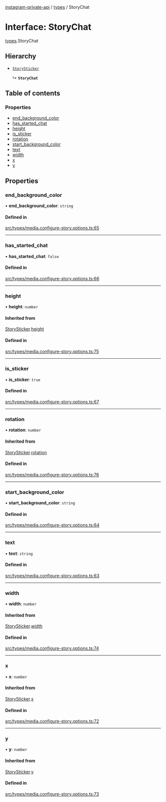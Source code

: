 [instagram-private-api](../../README.md) / [types](../../modules/types.md) / StoryChat

# Interface: StoryChat

[types](../../modules/types.md).StoryChat

## Hierarchy

- [`StorySticker`](StorySticker.md)

  ↳ **`StoryChat`**

## Table of contents

### Properties

- [end\_background\_color](StoryChat.md#end_background_color)
- [has\_started\_chat](StoryChat.md#has_started_chat)
- [height](StoryChat.md#height)
- [is\_sticker](StoryChat.md#is_sticker)
- [rotation](StoryChat.md#rotation)
- [start\_background\_color](StoryChat.md#start_background_color)
- [text](StoryChat.md#text)
- [width](StoryChat.md#width)
- [x](StoryChat.md#x)
- [y](StoryChat.md#y)

## Properties

### end\_background\_color

• **end\_background\_color**: `string`

#### Defined in

[src/types/media.configure-story.options.ts:65](https://github.com/Nerixyz/instagram-private-api/blob/b3351b9/src/types/media.configure-story.options.ts#L65)

___

### has\_started\_chat

• **has\_started\_chat**: ``false``

#### Defined in

[src/types/media.configure-story.options.ts:66](https://github.com/Nerixyz/instagram-private-api/blob/b3351b9/src/types/media.configure-story.options.ts#L66)

___

### height

• **height**: `number`

#### Inherited from

[StorySticker](StorySticker.md).[height](StorySticker.md#height)

#### Defined in

[src/types/media.configure-story.options.ts:75](https://github.com/Nerixyz/instagram-private-api/blob/b3351b9/src/types/media.configure-story.options.ts#L75)

___

### is\_sticker

• **is\_sticker**: ``true``

#### Defined in

[src/types/media.configure-story.options.ts:67](https://github.com/Nerixyz/instagram-private-api/blob/b3351b9/src/types/media.configure-story.options.ts#L67)

___

### rotation

• **rotation**: `number`

#### Inherited from

[StorySticker](StorySticker.md).[rotation](StorySticker.md#rotation)

#### Defined in

[src/types/media.configure-story.options.ts:76](https://github.com/Nerixyz/instagram-private-api/blob/b3351b9/src/types/media.configure-story.options.ts#L76)

___

### start\_background\_color

• **start\_background\_color**: `string`

#### Defined in

[src/types/media.configure-story.options.ts:64](https://github.com/Nerixyz/instagram-private-api/blob/b3351b9/src/types/media.configure-story.options.ts#L64)

___

### text

• **text**: `string`

#### Defined in

[src/types/media.configure-story.options.ts:63](https://github.com/Nerixyz/instagram-private-api/blob/b3351b9/src/types/media.configure-story.options.ts#L63)

___

### width

• **width**: `number`

#### Inherited from

[StorySticker](StorySticker.md).[width](StorySticker.md#width)

#### Defined in

[src/types/media.configure-story.options.ts:74](https://github.com/Nerixyz/instagram-private-api/blob/b3351b9/src/types/media.configure-story.options.ts#L74)

___

### x

• **x**: `number`

#### Inherited from

[StorySticker](StorySticker.md).[x](StorySticker.md#x)

#### Defined in

[src/types/media.configure-story.options.ts:72](https://github.com/Nerixyz/instagram-private-api/blob/b3351b9/src/types/media.configure-story.options.ts#L72)

___

### y

• **y**: `number`

#### Inherited from

[StorySticker](StorySticker.md).[y](StorySticker.md#y)

#### Defined in

[src/types/media.configure-story.options.ts:73](https://github.com/Nerixyz/instagram-private-api/blob/b3351b9/src/types/media.configure-story.options.ts#L73)
